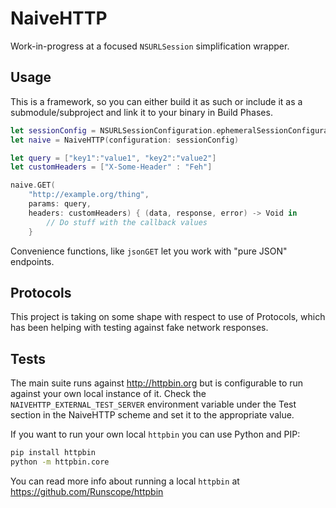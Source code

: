 # NaiveHTTP

Work-in-progress at a focused `NSURLSession` simplification wrapper.

## Usage

This is a framework, so you can either build it as such or include it as a submodule/subproject and link it to your binary in Build Phases.

```swift
let sessionConfig = NSURLSessionConfiguration.ephemeralSessionConfiguration()
let naive = NaiveHTTP(configuration: sessionConfig)

let query = ["key1":"value1", "key2":"value2"]
let customHeaders = ["X-Some-Header" : "Feh"]

naive.GET(
    "http://example.org/thing", 
    params: query,
    headers: customHeaders) { (data, response, error) -> Void in
        // Do stuff with the callback values
    }
```

Convenience functions, like `jsonGET` let you work with "pure JSON" endpoints.

## Protocols

This project is taking on some shape with respect to use of Protocols, which has been helping with testing against fake network responses.

## Tests

The main suite runs against <http://httpbin.org> but is configurable to run against your own local instance of it. Check the `NAIVEHTTP_EXTERNAL_TEST_SERVER` environment variable under the Test section in the NaiveHTTP scheme and set it to the appropriate value.

If you want to run your own local `httpbin` you can use Python and PIP:

```sh
pip install httpbin
python -m httpbin.core
```

You can read more info about running a local `httpbin` at <https://github.com/Runscope/httpbin>


